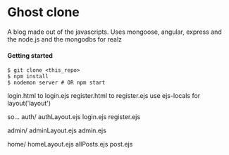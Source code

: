 Ghost clone
=====

A blog made out of the javascripts. Uses mongoose, angular, express and the node.js and the mongodbs for realz


#### Getting started
```
$ git clone <this_repo>
$ npm install
$ nodemon server # OR npm start
```




login.html to login.ejs
register.html to register.ejs
use ejs-locals for layout('layout')

so...
auth/
authLayout.ejs
login.ejs
register.ejs

admin/
adminLayout.ejs
admin.ejs

home/
homeLayout.ejs
allPosts.ejs
post.ejs
